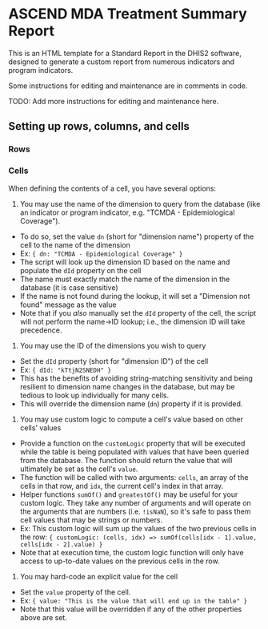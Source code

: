 # ASCEND MDA Treatment Summary Report

This is an HTML template for a Standard Report in the DHIS2 software, designed to generate a custom report from numerous indicators and program indicators.

Some instructions for editing and maintenance are in comments in code.

TODO: Add more instructions for editing and maintenance here.

## Setting up rows, columns, and cells

### Rows

### Cells

When defining the contents of a cell, you have several options:

1. You may use the name of the dimension to query from the database (like an indicator or program indicator, e.g. "TCMDA - Epidemiological Coverage").
  - To do so, set the value `dn` (short for "dimension name") property of the cell to the name of the dimension
  - Ex: `{ dn: "TCMDA - Epidemiological Coverage" }`
  - The script will look up the dimension ID based on the name and populate the `dId` property on the cell
  - The name must exactly match the name of the dimension in the database (it is case sensitive)
  - If the name is not found during the lookup, it will set a "Dimension not found" message as the value
  - Note that if you _also_ manually set the `dId` property of the cell, the script will not perform the name->ID lookup; i.e., the dimension ID will take precedence.
1. You may use the ID of the dimensions you wish to query
  - Set the `dId` property (short for "dimension ID") of the cell
  - Ex: `{ dId: "kTtjN2SNEDH" }`
  - This has the benefits of avoiding string-matching sensitivity and being resilient to dimension name changes in the database, but may be tedious to look up individually for many cells.
  - This will override the dimension name (`dn`) property if it is provided.
1. You may use custom logic to compute a cell's value based on other cells' values
  - Provide a function on the `customLogic` property that will be executed while the table is being populated with values that have been queried from the database.  The function should return the value that will ultimately be set as the cell's `value`.
  - The function will be called with two arguments: `cells`, an array of the cells in that row, and `idx`, the current cell's index in that array.
  - Helper functions `sumOf()` and `greatestOf()` may be useful for your custom logic.  They take any number of arguments and will operate on the arguments that are numbers (i.e. `!isNaN`), so it's safe to pass them cell values that may be strings or numbers.
  - Ex: This custom logic will sum up the values of the two previous cells in the row: `{ customLogic: (cells, idx) => sumOf(cells[idx - 1].value, cells[idx - 2].value) }`
  - Note that at execution time, the custom logic function will only have access to up-to-date values on the previous cells in the row.
1. You may hard-code an explicit value for the cell
  - Set the `value` property of the cell.
  - Ex: `{ value: "This is the value that will end up in the table" }`
  - Note that this value will be overridden if any of the other properties above are set.
